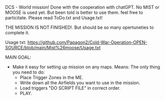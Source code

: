 DCS - World mission!
Done with the cooperation with chatGPT.
No MIST or MOOSE is used yet. But been told is better to use them. feel free to particitate.
Please read ToDo.txt and Usage.txt!

THE MISSION IS NOT FINISHED!. But should be so many opertuneties to complete it.


Usage txt: https://github.com/Papagon2/Cold-War-Operation-OPEN-SOURCE/blob/main/Mist%26moose/Usage.txt


MAIN GOAL:

- Make it easy for setting up mission on any maps.
Means:
  The only thing you need to do:
    - Place Trigger Zones in the ME.
    - Write down all the Airfields you want to use in the mission.
    - Load triggers "DO SCRIPT FILE" in correct order.
    - PLAY.
